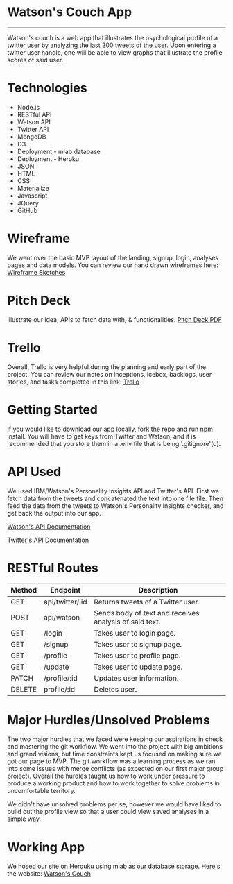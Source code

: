 # Watson's Couch App
---
Watson's couch is a web app that illustrates the psychological profile of a twitter user by analyzing the last 200 tweets of the user. Upon entering a twitter user handle, one will be able to view graphs that illustrate the profile scores of said user.

# Technologies
* Node.js
* RESTful API
* Watson API
* Twitter API
* MongoDB
* D3
* Deployment - mlab database
* Deployment - Heroku
* JSON
* HTML
* CSS
* Materialize
* Javascript
* JQuery
* GitHub

# Wireframe
We went over the basic MVP layout of the landing, signup, login, analyses pages and data models. You can review our hand drawn wireframes here:
[Wireframe Sketches](https://www.dropbox.com/s/kd5mkqdzkyhogj4/wireframe.pdf?dl=0)

# Pitch Deck
Illustrate our idea, APIs to fetch data with, & functionalities.
[Pitch Deck PDF](https://www.dropbox.com/s/9z4h5h1a8u1s45o/pitch_deck.pdf?dl=0)

# Trello
Overall, Trello is very helpful during the planning and early part of the project. You can review our notes on inceptions, icebox, backlogs, user stories, and tasks completed in this link: [Trello](https://trello.com/b/keYaT8A1/team-project-3)

# Getting Started
If you would like to download our app locally, fork the repo and run npm install. You will have to get keys from Twitter and Watson, and it is recommended that you store them in a .env file that is being '.gitignore'(d).

# API Used
We used IBM/Watson's Personality Insights API and Twitter's API. First we fetch data from the tweets and concatenated the text into one file file. Then feed the data from the tweets to Watson's Personality Insights checker, and get back the output into our app.

[Watson's API Documentation](http://www.ibm.com/smarterplanet/us/en/ibmwatson/developercloud/personality-insights/api/v2/)
<br>

[Twitter's API Documentation](https://dev.twitter.com/overview/documentation)

# RESTful Routes
|Method|Endpoint|Description|
|------|--------|-----------|
|GET|api/twitter/:id|Returns tweets of a Twitter user.|
|POST|api/watson|Sends body of text and receives analysis of said text.|
|GET|/login|Takes user to login page.|
|GET|/signup|Takes user to signup page.|
|GET|/profile|Takes user to profile page.|
|GET|/update|Takes user to update page.|
|PATCH|/profile/:id|Updates user information.|
|DELETE|profile/:id|Deletes user.|

# Major Hurdles/Unsolved Problems
The two major hurdles that we faced were keeping our aspirations in check and mastering the git workflow. We went into the project with big ambitions and grand visions, but time constraints kept us focused on making sure we got our page to MVP. The git workflow was a learning process as we ran into some issues with merge conflicts (as expected on our first major group project). Overall the hurdles taught us how to work under pressure to produce a working product and how to work together to solve problems in uncomfortable territory.

We didn't have unsolved problems per se, however we would have liked to build out the profile view so that a user could view saved analyses in a simple way.

# Working App
We hosed our site on Herouku using mlab as our database storage.
Here's the website: [Watson's Couch](https://floating-harbor-88331.herokuapp.com)
